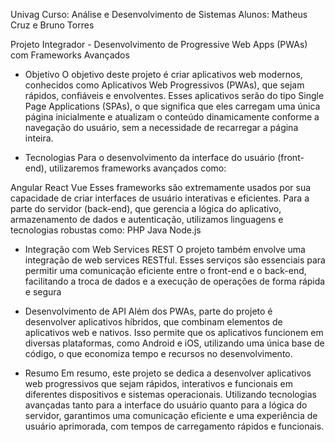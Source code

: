 Univag 
Curso: Análise e Desenvolvimento de Sistemas 
Alunos: Matheus Cruz e Bruno Torres

Projeto Integrador - Desenvolvimento de Progressive Web Apps (PWAs) com Frameworks Avançados 

- Objetivo
O objetivo deste projeto é criar aplicativos web modernos, conhecidos como Aplicativos Web Progressivos (PWAs), que sejam rápidos, confiáveis ​​e envolventes. Esses aplicativos serão do tipo Single Page Applications (SPAs), o que significa que eles carregam uma única página inicialmente e atualizam o conteúdo dinamicamente conforme a navegação do usuário, sem a necessidade de recarregar a página inteira.

- Tecnologias
Para o desenvolvimento da interface do usuário (front-end), utilizaremos frameworks avançados como:

Angular
React
Vue
Esses frameworks são extremamente usados ​​por sua capacidade de criar interfaces de usuário interativas e eficientes.
Para a parte do servidor (back-end), que gerencia a lógica do aplicativo, armazenamento de dados e autenticação, utilizamos linguagens e tecnologias robustas como:
PHP
Java
Node.js

- Integração com Web Services REST
O projeto também envolve uma integração de web services RESTful. Esses serviços são essenciais para permitir uma comunicação eficiente entre o front-end e o back-end, facilitando a troca de dados e a execução de operações de forma rápida e segura

- Desenvolvimento de API
Além dos PWAs, parte do projeto é desenvolver aplicativos híbridos, que combinam elementos de aplicativos web e nativos. Isso permite que os aplicativos funcionem em diversas plataformas, como Android e iOS, utilizando uma única base de código, o que economiza tempo e recursos no desenvolvimento.

- Resumo
Em resumo, este projeto se dedica a desenvolver aplicativos web progressivos que sejam rápidos, interativos e funcionais em diferentes dispositivos e sistemas operacionais. Utilizando tecnologias avançadas tanto para a interface do usuário quanto para a lógica do servidor, garantimos uma comunicação eficiente e uma experiência de usuário aprimorada, com tempos de carregamento rápidos e funcionais.




